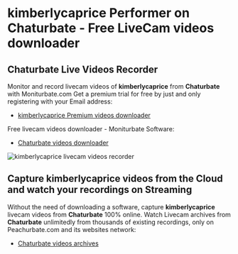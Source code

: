 # kimberlycaprice Performer on Chaturbate - Free LiveCam videos downloader

## Chaturbate Live Videos Recorder

Monitor and record livecam videos of **kimberlycaprice** from **Chaturbate** with Moniturbate.com
Get a premium trial for free by just and only registering with your Email address:
* [kimberlycaprice Premium videos downloader](https://moniturbate.com/request-demo-licence-key.html)

Free livecam videos downloader - Moniturbate Software:
* [Chaturbate videos downloader](https://moniturbate.com/moniturbate-download-software.html)

![kimberlycaprice livecam videos recorder](https://peachurnet.com/templates/moniturbate-software.png)


## Capture kimberlycaprice videos from the Cloud and watch your recordings on Streaming

Without the need of downloading a software, capture **kimberlycaprice** livecam videos from **Chaturbate** 100% online.
Watch Livecam archives from **Chaturbate** unlimitedly from thousands of existing recordings, only on Peachurbate.com and its websites network:
* [Chaturbate videos archives](https://peachurnet.com/)